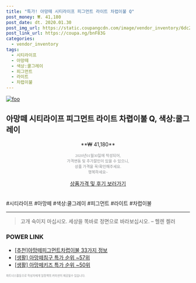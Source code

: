 ```yaml
--- 
title: "특가! 아망떼 시티라이프 피그먼트 라이트 차렵이불 Q" 
post_money: ₩. 41,180 
post_date: dt. 2020.01.30 
post_img_url: https://static.coupangcdn.com/image/vendor_inventory/6dc2/f5bf0ae0e421a301e51df35c7e549305a6b6825dbc7fa97f92a522ae8627.jpg 
post_link_url: https://coupa.ng/bnF83G 
categories: 
  - vendor_inventory 
tags: 
  - 시티라이프 
  - 아망떼 
  - 색상:쿨그레이 
  - 피그먼트 
  - 라이트 
  - 차렵이불 
--- 
```

[![foo](https://static.coupangcdn.com/image/vendor_inventory/6dc2/f5bf0ae0e421a301e51df35c7e549305a6b6825dbc7fa97f92a522ae8627.jpg)](https://coupa.ng/bnF83G) 

## 아망떼 시티라이프 피그먼트 라이트 차렵이불 Q, 색상:쿨그레이 
<p style="text-align: center;">**₩ 41,180**</p> 
<p style="text-align: center;"><span style="color: #898c8f; font-family: Georgia,Times,serif; font-size: 0.75em;">2020년01월30일에 작성되어, <br>가격변동 및 추가할인이 있을 수 있으니,<br> 상품 가격을 꼭!확인해주세요.<br>행복하세요~</span> 
</p>	 
<div markdown="0" style="text-align: center;"><a href="https://coupa.ng/bnF83G" class="btn btn--success">상품가격 및 후기 보러가기</a></div> 
<br><br> 
  #시티라이프 #아망떼 #색상:쿨그레이 #피그먼트 #라이트 #차렵이불 
<hr> 

> 고개 숙이지 마십시오. 세상을 똑바로 정면으로 바라보십시오. – 헬렌 켈러 


### POWER LINK

* <a href="https://blog.naver.com/fasyy4321/221789592180" target="_blank">[추천]아망떼피그먼트차렵이불 33가지 정보</a>
* <a href="https://blog.naver.com/sakai111/221786107942" target="_blank"> [생활] 아망떼침구 특가 순위 ~57위</a>
* <a href="https://blog.naver.com/sakai111/221789605038" target="_blank"> [생활] 아망떼키즈 특가 순위 ~50위</a>

<span style="color: #898c8f; font-family: Georgia,Times,serif; font-size: 0.55em;">파트너스활동으로 작성자에게 일정액의 커미션이 제공될수 있습니다.</span> 
